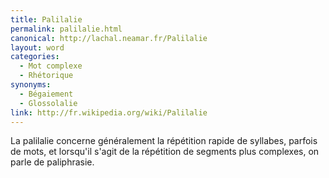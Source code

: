 ```yaml
---
title: Palilalie
permalink: palilalie.html
canonical: http://lachal.neamar.fr/Palilalie
layout: word
categories:
  - Mot complexe
  - Rhétorique
synonyms:
  - Bégaiement
  - Glossolalie
link: http://fr.wikipedia.org/wiki/Palilalie
---
```


La palilalie concerne généralement la répétition rapide de syllabes, parfois de mots, et lorsqu'il s'agit de la répétition de segments plus complexes, on parle de paliphrasie.

